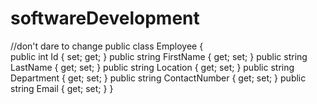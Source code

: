 # softwareDevelopment
//don't dare to change
  public class Employee
    {   
        public int Id { set; get; }
        public string FirstName { get; set; }
        public string LastName { get; set; }
        public string Location { get; set; }
        public string Department { get; set; }
        public string ContactNumber { get; set; }
        public string Email { get; set; }
    }

